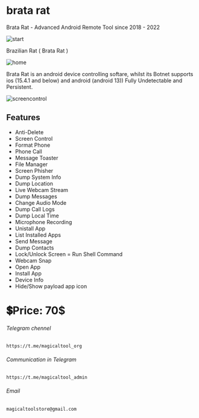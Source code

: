 # brata rat
Brata Rat - Advanced Android Remote Tool since 2018 - 2022

![start](https://user-images.githubusercontent.com/126775424/222506305-fa000ff8-b6b2-4ff4-9b2b-24c74303d4f6.PNG)

Brazilian Rat ( Brata Rat )

![home](https://user-images.githubusercontent.com/126775424/222506602-a90aded0-412d-4048-8fc5-dc50b8b0bda3.PNG)

Brata Rat is an android device controlling softare, whilst its Botnet supports ios (15.4.1 and below) and android (android 13)) Fully Undetectable and Persistent.

![screencontrol](https://user-images.githubusercontent.com/126775424/222507144-54b470db-1116-4b05-82a3-41eb3ff9d457.PNG)

## Features
    
- Anti-Delete
- Screen Control
- Format Phone
- Phone Call
- Message Toaster
- File Manager
- Screen Phisher
- Dump System Info
- Dump Location
- Live Webcam Stream
- Dump Messages
- Change Audio Mode
- Dump Call Logs
- Dump Local Time
- Microphone Recording
- Unistall App
- List Installed Apps
- Send Message
- Dump Contacts
- Lock/Unlock Screen
= Run Shell Command
- Webcam Snap
- Open App
- Install App
- Device Info
- Hide/Show payload app icon

# 💲Price: 70$ 

###### Telegram chennel
```
https://t.me/magicaltool_org
```
###### Communication in Telegram
```
https://t.me/magicaltool_admin
```
###### Email
```
magicaltoolstore@gmail.com
```


	
